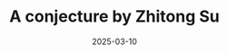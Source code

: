 ---
title: "A conjecture by Zhitong Su"
collection: publications
category: manuscripts
permalink: /publications/A conjecture by Zhitong Su
excerpt: 'A question on base locus of real quadratic forms for n=2, 4, 8, 16.'
speaker:  Zhitong Su
date: '2025-03-10'
# venue: 'Journal 1'
notes1url: 'http://tea522.github.io/files/A question on base locus of real quadratic forms for n=2, 4, 8, 16.pdf'
#notes2url: 'http://tea522.github.io/files/Kodaira-Spencer--On Deformations of Complex Analytic Structures I.pdf'
#notes3url: 'http://tea522.github.io/files/Kodaira-Spencer--On Deformations of Complex Analytic Structures I.pdf'
#notes4url: 'http://tea522.github.io/files/K. Kodaira - Complex Manifolds and Deformation of Complex Structures  (1985).pdf'

#Kodairaurl: 'http://tea522.github.io/files/Kodaira-Spencer--On Deformations of Complex Analytic Structures II.pdf'
# slidesurl: 'http://academicpages.github.io/files/slides1.pdf'
# paperurl: ''
# citation: 'Your Name, You. (2009). &quot;Paper Title Number 1.&quot; <i>Journal 1</i>. 1(1).' 
---